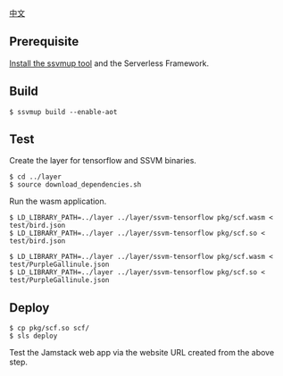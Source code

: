[中文](README-CH.md) 


## Prerequisite

[Install the ssvmup tool](https://www.secondstate.io/articles/ssvmup/)
and the Serverless Framework.

## Build

```
$ ssvmup build --enable-aot
```

## Test

Create the layer for tensorflow and SSVM binaries.

```
$ cd ../layer
$ source download_dependencies.sh
```

Run the wasm application.

```
$ LD_LIBRARY_PATH=../layer ../layer/ssvm-tensorflow pkg/scf.wasm < test/bird.json
$ LD_LIBRARY_PATH=../layer ../layer/ssvm-tensorflow pkg/scf.so < test/bird.json

$ LD_LIBRARY_PATH=../layer ../layer/ssvm-tensorflow pkg/scf.wasm < test/PurpleGallinule.json
$ LD_LIBRARY_PATH=../layer ../layer/ssvm-tensorflow pkg/scf.so < test/PurpleGallinule.json
```

## Deploy

```
$ cp pkg/scf.so scf/
$ sls deploy
```

Test the Jamstack web app via the website URL created from the above step.
